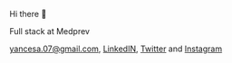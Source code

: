 Hi there 👋

Full stack at Medprev

yancesa.07@gmail.com, [LinkedIN](https://www.linkedin.com/in/yan-c%C3%A9sar-amorim-9b7a621a3/), [Twitter](https://twitter.com/YanCsar9) and [Instagram](https://www.instagram.com/yancesaramorim/?hl=pt-br)
